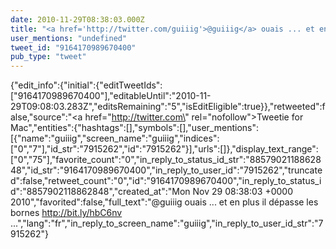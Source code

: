 ```yaml
---
date: 2010-11-29T08:38:03.000Z
title: "<a href='http://twitter.com/guiiig'>@guiiig</a> ouais ... et en plus il dépasse les bornes http://bit.ly/hbC6nv ...″"
user_mentions: "undefined"
tweet_id: "9164170989670400"
pub_type: "tweet"
---
```

{"edit_info":{"initial":{"editTweetIds":["9164170989670400"],"editableUntil":"2010-11-29T09:08:03.283Z","editsRemaining":"5","isEditEligible":true}},"retweeted":false,"source":"<a href=\"http://twitter.com\" rel=\"nofollow\">Tweetie for Mac</a>","entities":{"hashtags":[],"symbols":[],"user_mentions":[{"name":"guiiig","screen_name":"guiiig","indices":["0","7"],"id_str":"7915262","id":"7915262"}],"urls":[]},"display_text_range":["0","75"],"favorite_count":"0","in_reply_to_status_id_str":"8857902118862848","id_str":"9164170989670400","in_reply_to_user_id":"7915262","truncated":false,"retweet_count":"0","id":"9164170989670400","in_reply_to_status_id":"8857902118862848","created_at":"Mon Nov 29 08:38:03 +0000 2010","favorited":false,"full_text":"@guiiig ouais ... et en plus il dépasse les bornes http://bit.ly/hbC6nv ...","lang":"fr","in_reply_to_screen_name":"guiiig","in_reply_to_user_id_str":"7915262"}
